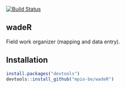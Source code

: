 [![Build Status](https://travis-ci.org/mpio-be/wader.svg?branch=master)](https://travis-ci.org/mpio-be/wader)

wadeR
------------
 Field work organizer (mapping and data entry).

Installation
------------

``` r
install.packages("devtools")
devtools::install_github("mpio-be/wadeR")
```


